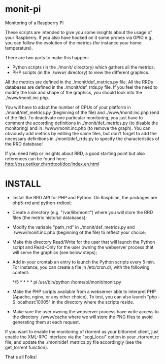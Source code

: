 monit-pi
========

Monitoring of a Raspberry PI


These scripts are intended to give you some insights about the usage
of your Raspberry. If you also have hooked on it some probes via GPIO
e.g., you can follow the evolution of the metrics (for instance your
home temperature).

There are two parts to make this happen:
   - Python scripts (in the ./monit/ directory) which gathers all the
     metrics;
   - PHP scripts (in the ./www/ directory) to view the different graphics.

All the metrics are defined in the ./monit/def_metrics.py file. All the
RRDs databases are defined in the ./monit/def_rrds.py file. If you feel
the need to modify the look and shape of the graphics, you should look
into the ./www/monit.inc.php.

You will have to adapt the number of CPUs of your platform in 
./monit/def_metrics.py (beginning of the file) and ./www/monit.inc.php 
(end of the file). To deactivate one particular monitoring, you just have 
to comment the according definitions in ./monit/def_metrics.py (to disable 
the monitoring) and in ./www/monit.inc.php (to remove the graph). You can 
obviously add metrics by editing the same files, but don't forget to add 
the necessary definitions in ./monit/def_rrds.py to specify the 
characteristics of the RRD database!

If you need help or insights about RRD, a good starting point but also
references can be found here: http://oss.oetiker.ch/rrdtool/doc/index.en.html


INSTALL
=======
   - Install the RRD API for PHP and Python. On Raspbian, the packages are
     php5-rrd and python-rrdtool;
   - Create a directory (e.g. "/var/lib/monit") where you will store the 
     RRD files (the metric  historial databases);
   - Modify the variable "path_rrd" in ./monit/def_metrics.py and 
     ./www/monit.inc.php (beginning of the file) to reflect your choice;
   - Make this directory Read/Write for the user that will launch the 
     Python script and Read-Only for the user owning the webserver process 
     that will serve the graphics (see below steps);
   - Add in your crontab an entry to launch the Python scripts every 5 min. 
     For instance, you can create a file in /etc/cron.d/, with the following 
     content:

     */5 * * * *     pi      /usr/bin/python /home/pi/monit/monit.py

   - Make the PHP scripts available from a webserver able to interpret PHP 
     (Apache, nginx, or any other choice). To test, you can also launch 
     "php -S localhost:10005" in the directory where the scripts reside.
   - Make sure the user owning the webserver process have write access to
     the directory ./www/cache where we will store the PNG files to avoid
     generating them at each request.

If you want to enable the monitoring of rtorrent as your bittorrent client,
just enable the XML-RPC interface via the "scgi_local" option in your
.rtorrent.rc file, and update the ./monit/def_metrics.py file accordingly
(see the get_torrent function).

That's all Folks!
